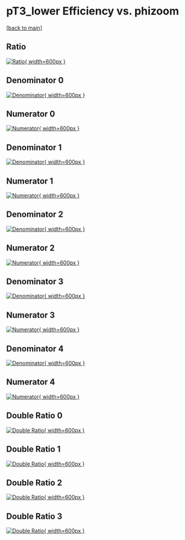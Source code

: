 # pT3_lower Efficiency vs. phizoom

[[back to main](./)]



## Ratio

[![Ratio](../mtv/var/pT3_lower_vtr_321_0_eff_phizoom.png){ width=600px }](../mtv/var/pT3_lower_vtr_321_0_eff_phizoom.pdf)

## Denominator 0

[![Denominator](../mtv/den/pT3_lower_vtr_321_0_eff_phizoom_den0.png){ width=600px }](../mtv/den/pT3_lower_vtr_321_0_eff_phizoom_den0.pdf)

## Numerator 0

[![Numerator](../mtv/num/pT3_lower_vtr_321_0_eff_phizoom_num0.png){ width=600px }](../mtv/num/pT3_lower_vtr_321_0_eff_phizoom_num0.pdf)

## Denominator 1

[![Denominator](../mtv/den/pT3_lower_vtr_321_0_eff_phizoom_den1.png){ width=600px }](../mtv/den/pT3_lower_vtr_321_0_eff_phizoom_den1.pdf)

## Numerator 1

[![Numerator](../mtv/num/pT3_lower_vtr_321_0_eff_phizoom_num1.png){ width=600px }](../mtv/num/pT3_lower_vtr_321_0_eff_phizoom_num1.pdf)

## Denominator 2

[![Denominator](../mtv/den/pT3_lower_vtr_321_0_eff_phizoom_den2.png){ width=600px }](../mtv/den/pT3_lower_vtr_321_0_eff_phizoom_den2.pdf)

## Numerator 2

[![Numerator](../mtv/num/pT3_lower_vtr_321_0_eff_phizoom_num2.png){ width=600px }](../mtv/num/pT3_lower_vtr_321_0_eff_phizoom_num2.pdf)

## Denominator 3

[![Denominator](../mtv/den/pT3_lower_vtr_321_0_eff_phizoom_den3.png){ width=600px }](../mtv/den/pT3_lower_vtr_321_0_eff_phizoom_den3.pdf)

## Numerator 3

[![Numerator](../mtv/num/pT3_lower_vtr_321_0_eff_phizoom_num3.png){ width=600px }](../mtv/num/pT3_lower_vtr_321_0_eff_phizoom_num3.pdf)

## Denominator 4

[![Denominator](../mtv/den/pT3_lower_vtr_321_0_eff_phizoom_den4.png){ width=600px }](../mtv/den/pT3_lower_vtr_321_0_eff_phizoom_den4.pdf)

## Numerator 4

[![Numerator](../mtv/num/pT3_lower_vtr_321_0_eff_phizoom_num4.png){ width=600px }](../mtv/num/pT3_lower_vtr_321_0_eff_phizoom_num4.pdf)

## Double Ratio 0

[![Double Ratio](../mtv/ratio/pT3_lower_vtr_321_0_eff_phizoom_ratio0.png){ width=600px }](../mtv/ratio/pT3_lower_vtr_321_0_eff_phizoom_ratio0.pdf)

## Double Ratio 1

[![Double Ratio](../mtv/ratio/pT3_lower_vtr_321_0_eff_phizoom_ratio1.png){ width=600px }](../mtv/ratio/pT3_lower_vtr_321_0_eff_phizoom_ratio1.pdf)

## Double Ratio 2

[![Double Ratio](../mtv/ratio/pT3_lower_vtr_321_0_eff_phizoom_ratio2.png){ width=600px }](../mtv/ratio/pT3_lower_vtr_321_0_eff_phizoom_ratio2.pdf)

## Double Ratio 3

[![Double Ratio](../mtv/ratio/pT3_lower_vtr_321_0_eff_phizoom_ratio3.png){ width=600px }](../mtv/ratio/pT3_lower_vtr_321_0_eff_phizoom_ratio3.pdf)

